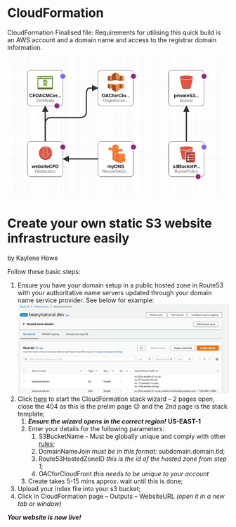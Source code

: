 # CloudFormation
 CloudFormation Finalised file:
Requirements for utilising this quick build is an AWS account and a domain name and access to the registrar domain information.

![alt text](https://github.com/BearyNatural/SkillsJournal/blob/main/StaticS3WebsiteInfrastructure/TemplateBuildImg.png "Logo Title Text 1")

# Create your own static S3 website infrastructure easily #

by Kaylene Howe

Follow these basic steps:

1. Ensure you have your domain setup in a public hosted zone in Route53 with your authoritative name servers updated through your domain name service provider. See below for example: 
![alt text](https://github.com/BearyNatural/SkillsJournal/blob/main/StaticS3WebsiteInfrastructure/Route53eg.png "Logo Title Text 1")
2. Click [here](https://us-east-1.console.aws.amazon.com/cloudformation/home?region=us-east-1#/stacks/create/review?templateURL=https://cf-templates-h4othlrjdfdl-us-east-1.s3.amazonaws.com/S3_CFD_CFN.yaml&stackName=MyStaticWebsite&param_S3BucketName=notdaydreaminginthecloud&param_DomainNameJoin=Sub-domain.DomainName.TopLevelDomain&param_Route53HostedZoneID=PUBLICROUTE53HOSTEDZONEID) to start the CloudFormation stack wizard – 2 pages open, close the 404 as this is the prelim page 😉 and the 2nd page is the stack template;
    1. ***Ensure the wizard opens in the correct region!*** **US-EAST-1** 
    2. Enter your details for the following parameters:
        1. S3BucketName - Must be globally unique and comply with other [rules](https://docs.aws.amazon.com/AmazonS3/latest/userguide/bucketnamingrules.html);
        2. DomainNameJoin *must be in this format:* subdomain.domain.tld;
        3. Route53HostedZoneID *this is the id of the hosted zone from step 1*;
        4. OACforCloudFront *this needs to be unique to your account*
    3. Create takes 5-15 mins approx. wait until this is done;
3. Upload your index file into your s3 bucket;
4. Click in CloudFormation page – Outputs – WebsiteURL *(open it in a new tab or window)* 

***Your website is now **live**!***
